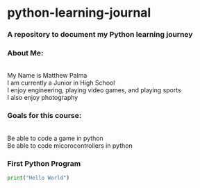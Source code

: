 # python-learning-journal
### A repository to document my Python learning journey

### **About Me:**
<br>My Name is Matthew Palma
<br>I am currently a Junior in High School
<br>I enjoy engineering, playing video games, and playing sports
<br>I also enjoy photography

### **Goals for this course:**
<br>Be able to code a game in python
<br>Be able to code micorocontrollers in python

### **First Python Program**
```python
print("Hello World")
